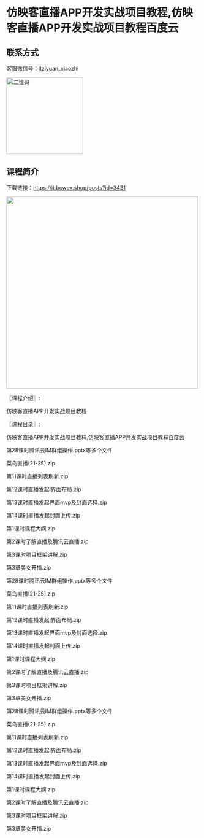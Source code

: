 # 仿映客直播APP开发实战项目教程,仿映客直播APP开发实战项目教程百度云

## 联系方式

客服微信号：itziyuan_xiaozhi

<img src="https://ziyuanyun.oss-cn-guangzhou.aliyuncs.com/common/20240614073449/666b82192834a.jpg" width="200" height="200" alt="二维码">

## 课程简介

下载链接：https://it.bcwex.shop/posts?id=3431

<img src="https://ziyuanyun.oss-cn-guangzhou.aliyuncs.com/yun/20240515185152/664493c86c8cd.jpg" width="500" alt="">

  〖课程介绍〗:

 仿映客直播APP开发实战项目教程

 〖课程目录〗:

 仿映客直播APP开发实战项目教程,仿映客直播APP开发实战项目教程百度云



 第28课时腾讯云IM群组操作.pptx等多个文件

 菜鸟直播(21-25).zip

 第11课时直播列表刷新.zip

 第12课时直播发起l界面布局.zip

 第13课时直播发起界面mvp及封面选择.zip

 第14课时直播发起封面上传.zip

 第1课时课程大纲.zip

 第2课时了解直播及腾讯云直播.zip

 第3课时项目框架讲解.zip

 第3章美女开播.zip

 第28课时腾讯云IM群组操作.pptx等多个文件

 菜鸟直播(21-25).zip

 第11课时直播列表刷新.zip

 第12课时直播发起l界面布局.zip

 第13课时直播发起界面mvp及封面选择.zip

 第14课时直播发起封面上传.zip

 第1课时课程大纲.zip

 第2课时了解直播及腾讯云直播.zip

 第3课时项目框架讲解.zip

 第3章美女开播.zip

 第28课时腾讯云IM群组操作.pptx等多个文件

 菜鸟直播(21-25).zip

 第11课时直播列表刷新.zip

 第12课时直播发起l界面布局.zip

 第13课时直播发起界面mvp及封面选择.zip

 第14课时直播发起封面上传.zip

 第1课时课程大纲.zip

 第2课时了解直播及腾讯云直播.zip

 第3课时项目框架讲解.zip

 第3章美女开播.zip

  